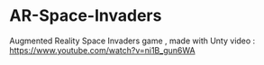 # AR-Space-Invaders
Augmented Reality Space Invaders game , made with Unty
video : https://www.youtube.com/watch?v=ni1B_gun6WA
